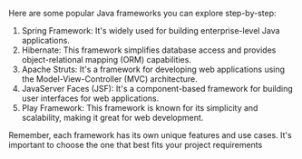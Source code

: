  Here are some popular Java frameworks you can explore step-by-step:

1. Spring Framework: It's widely used for building enterprise-level Java applications.
2. Hibernate: This framework simplifies database access and provides object-relational mapping (ORM) capabilities.
3. Apache Struts: It's a framework for developing web applications using the Model-View-Controller (MVC) architecture.
4. JavaServer Faces (JSF): It's a component-based framework for building user interfaces for web applications.
5. Play Framework: This framework is known for its simplicity and scalability, making it great for web development.

Remember, each framework has its own unique features and use cases. It's important to choose the one that best fits your project requirements
